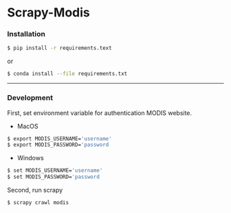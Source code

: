 # Scrapy-Modis

### Installation
```sh
$ pip install -r requirements.text
```
or
```sh
$ conda install --file requirements.txt
```
---

### Development
First, set environment variable for authentication MODIS website.
- MacOS
```sh
$ export MODIS_USERNAME='username'
$ export MODIS_PASSWORD='password
```
- Windows
```sh
$ set MODIS_USERNAME='username'
$ set MODIS_PASSWORD='password
```

Second, run scrapy
```sh
$ scrapy crawl modis
```